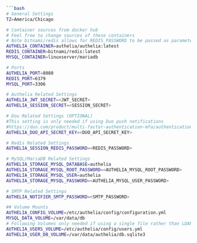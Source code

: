 ```bash
```bash
# General Settings
TZ=America/Chicago

# Container sources from docker hub
# Feel free to change sources of these containers
# Note bitnami/redis allows for REDIS_PASSWORD to be passed as parameter when starting container (Many others do not)
AUTHELIA_CONTAINER=authelia/authelia:latest
REDIS_CONTAINER=bitnami/redis:latest
MYSQL_CONTAINER=linuxserver/mariadb

# Ports 
AUTHELIA_PORT=8080
REDIS_PORT=6379
MYSQL_PORT=3306

# Authelia Related Settings
AUTHELIA_JWT_SECRET=<JWT_SECRET>
AUTHELIA_SESSION_SECRET=<SESSION_SECRET>

# Dou Related Settings (OPTIONAL)
#This setting is only needed if using Duo push notifications
#https://duo.com/product/multi-factor-authentication-mfa/authentication-methods/duo-push
AUTHELIA_DUO_API_SECRET_KEY=<DUO_API_SECRET_KEY>

# Redis Related Settings
AUTHELIA_SESSION_REDIS_PASSWORD=<REDIS_PASSWORD>

# MySQL/MariaDB Related Settings
AUTHELIA_STORAGE_MYSQL_DATABASE=authelia
AUTHELIA_STORAGE_MYSQL_ROOT_PASSWORD=<AUTHELIA_MYSQL_ROOT_PASSWORD>
AUTHELIA_STORAGE_MYSQL_USER=authelia
AUTHELIA_STORAGE_MYSQL_PASSWORD=<AUTHELIA_MYSQL_USER_PASSWORD>

# SMTP Related Settings
AUTHELIA_NOTIFIER_SMTP_PASSWORD=<SMTP_PASSWORD>

## Volume Mounts
AUTHELIA_CONFIG_VOLUME=/etc/authelia/config/configuration.yml
MYSQL_DATA_VOLUME=/var/data/db
# Following Volumes only needed if using a single file rather than LDAP for users
AUTHELIA_USERS_VOLUME=/etc/authelia/config/users.yml
AUTHELIA_USER_DB_VOLUME=/var/data/authelia/db.sqlite3

```
```
